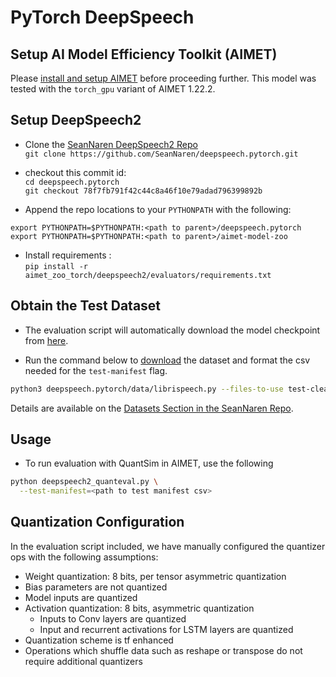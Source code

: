 # PyTorch DeepSpeech

## Setup AI Model Efficiency Toolkit (AIMET)
Please [install and setup AIMET](https://github.com/quic/aimet/blob/release-aimet-1.22/packaging/install.md) before proceeding further.
This model was tested with the `torch_gpu` variant of AIMET 1.22.2.

## Setup DeepSpeech2
- Clone the [SeanNaren DeepSpeech2 Repo](https://github.com/SeanNaren/deepspeech.pytorch)  
  `git clone https://github.com/SeanNaren/deepspeech.pytorch.git`

- checkout this commit id:  
`cd deepspeech.pytorch`  
`git checkout 78f7fb791f42c44c8a46f10e79adad796399892b`

- Append the repo locations to your `PYTHONPATH` with the following:  
```
export PYTHONPATH=$PYTHONPATH:<path to parent>/deepspeech.pytorch
export PYTHONPATH=$PYTHONPATH:<path to parent>/aimet-model-zoo
```

- Install requirements :  
`pip install -r aimet_zoo_torch/deepspeech2/evaluators/requirements.txt`

## Obtain the Test Dataset

- The evaluation script will automatically download the model checkpoint from [here](https://github.com/SeanNaren/deepspeech.pytorch/releases/download/v2.0/librispeech_pretrained_v2.pth).

- Run the command below to [download](https://github.com/SeanNaren/deepspeech.pytorch/blob/v2.0/data/librispeech.py) the dataset and format the csv needed for the `test-manifest` flag.

```bash
python3 deepspeech.pytorch/data/librispeech.py --files-to-use test-clean.tar.gz
```

Details are available on the [Datasets Section in the SeanNaren Repo](https://github.com/SeanNaren/deepspeech.pytorch#datasets).

## Usage
- To run evaluation with QuantSim in AIMET, use the following
```bash
python deepspeech2_quanteval.py \
  --test-manifest=<path to test manifest csv>
```

## Quantization Configuration
In the evaluation script included, we have manually configured the quantizer ops with the following assumptions:
- Weight quantization: 8 bits, per tensor asymmetric quantization
- Bias parameters are not quantized
- Model inputs are quantized
- Activation quantization: 8 bits, asymmetric quantization
  - Inputs to Conv layers are quantized
  - Input and recurrent activations for LSTM layers are quantized
- Quantization scheme is tf enhanced
- Operations which shuffle data such as reshape or transpose do not require additional quantizers
